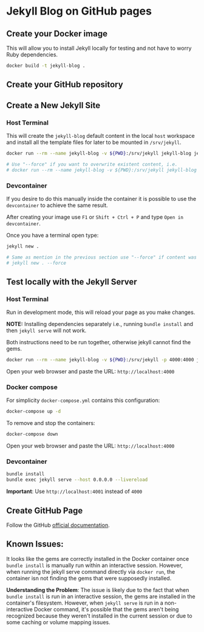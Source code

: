 # Jekyll Blog on GitHub pages

## Create your Docker image

This will allow you to install Jekyll locally for testing and not have to worry Ruby dependencies.

```bash
docker build -t jekyll-blog .
```

## Create your GitHub repository


## Create a New Jekyll Site

### Host Terminal

This will create the `jekyll-blog` default content in the local `host` workspace and install all the template files for later to be mounted in `/srv/jekyll`.


```bash
docker run --rm --name jekyll-blog -v ${PWD}:/srv/jekyll jekyll-blog jekyll new . 

# Use "--force" if you want to overwrite existent content, i.e.
# docker run --rm --name jekyll-blog -v ${PWD}:/srv/jekyll jekyll-blog jekyll new . --force
```

### Devcontainer

If you desire to do this manually inside the container it is possible to use the `devcontainer` to achieve the same result.

After creating your image use `F1` or `Shift + Ctrl + P` and type `Open in devcontainer`.

Once you have a terminal open type:

```bash
jekyll new .

# Same as mention in the previous section use "--force" if content was created previously.
# jekyll new . --force
```

## Test locally with the Jekyll Server

### Host Terminal

Run in development mode, this will reload your page as you make changes. 

**NOTE:** Installing dependencies separately i.e., running `bundle install` and then `jekyll serve` will not work.

Both instructions need to be run together, otherwise jekyll cannot find the gems.

```bash
docker run --rm --name jekyll-blog -v ${PWD}:/srv/jekyll -p 4000:4000 jekyll-blog bash -c "bundle install && bundle exec jekyll serve --host 0.0.0.0 --livereload"
```

Open your web browser and paste the URL: `http://localhost:4000`

### Docker compose

For simplicity `docker-compose.yml` contains this configuration:

```bash
docker-compose up -d
```

To remove and stop the containers:

```bash
docker-compose down
```

Open your web browser and paste the URL: `http://localhost:4000`

### Devcontainer

```bash
bundle install
bundle exec jekyll serve --host 0.0.0.0 --livereload
```

**Important**: Use `http://localhost:4001` instead of `4000`


## Create GitHub Page

Follow the GitHub [official documentation](https://docs.github.com/en/pages/setting-up-a-github-pages-site-with-jekyll/creating-a-github-pages-site-with-jekyll).

## Known Issues:

It looks like the gems are correctly installed in the Docker container once `bundle install` is manually run within an interactive session. However, when running the jekyll serve command directly via `docker run`, the container isn not finding the gems that were supposedly installed.

**Understanding the Problem**: The issue is likely due to the fact that when `bundle install` is run in an interactive session, the gems are installed in the container's filesystem. However, when `jekyll serve` is run in a non-interactive Docker command, it's possible that the gems aren't being recognized because they weren't installed in the current session or due to some caching or volume mapping issues.

